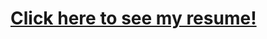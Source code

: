 # [Click here to see my resume!](https://github.com/OmkaarShenoy/Resume/blob/master/Omkaar%20Shenoy%20Resume.pdf)

